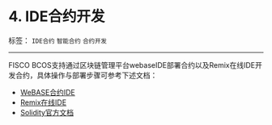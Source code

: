 # 4. IDE合约开发
标签： ``IDE合约``  ``智能合约`` ``合约开发``

----

FISCO BCOS支持通过区块链管理平台webaseIDE部署合约以及Remix在线IDE开发合约，具体操作与部署步骤可参考下述文档：
- [WeBASE合约IDE](https://webasedoc.readthedocs.io/zh_CN/latest/docs/WeBASE/quick-start.html?highlight=%E5%90%88%E7%BA%A6IDE#id3)
- [Remix在线IDE](https://remix.ethereum.org/)
- [Solidity官方文档](https://solidity.readthedocs.io/en/latest/)